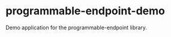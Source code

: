 programmable-endpoint-demo
==========================

Demo application for the programmable-endpoint library.
